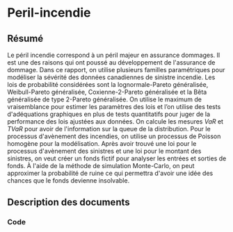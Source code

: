 # Peril-incendie
## Résumé
Le péril incendie correspond à un péril majeur en assurance dommages. Il est une des raisons qui ont poussé au développement de l'assurance de dommage. Dans ce rapport, on utilise plusieurs familles paramétriques pour modéliser la sévérité des données canadiennes de sinistre incendie. Les lois de probabilité considérées sont la lognormale-Pareto généralisée, Weibull-Pareto généralisée, Coxienne-2-Pareto généralisée et la Bêta généralisée de type 2-Pareto généralisée. On utilise le maximum de vraisemblance pour estimer les paramètres des lois et l’on utilise des tests d'adéquations graphiques en plus de tests quantitatifs pour juger de la performance des lois ajustées aux données. On calcule les mesures $VaR$ et $TVaR$ pour avoir de l'information sur la queue de la distribution. Pour le processus d'avènement des incendies, on utilise un processus de Poisson homogène pour la modélisation. Après avoir trouvé une loi pour le processus d'avènement des sinistres et une loi pour le montant des sinistres, on veut créer un fonds fictif pour analyser les entrées et sorties de fonds. À l'aide de la méthode de simulation Monte-Carlo, on peut approximer la probabilité de ruine ce qui permettra d'avoir une idée des chances que le fonds devienne insolvable.

## Description des documents 
### Code
